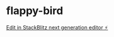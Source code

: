 # flappy-bird

[Edit in StackBlitz next generation editor ⚡️](https://stackblitz.com/~/github.com/sethshoultes/flappy-bird)